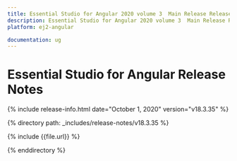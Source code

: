 ```yaml
---
title: Essential Studio for Angular 2020 volume 3  Main Release Release Notes  
description: Essential Studio for Angular 2020 volume 3  Main Release Release Notes  
platform: ej2-angular

documentation: ug
---
```


# Essential Studio for  Angular  Release Notes  

{% include release-info.html date="October 1, 2020"   version="v18.3.35"  %} 

{% directory path: _includes/release-notes/v18.3.35 %}

{% include {{file.url}} %}

{% enddirectory %}
